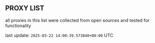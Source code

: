 ## PROXY LIST

all proxies in this list were collected from open sources and tested for functionality

last update: `2025-03-22 14:00:39.573840+00:00` UTC